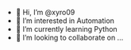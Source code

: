 - 👋 Hi, I’m @xyro09
- 👀 I’m interested in Automation
- 🌱 I’m currently learning Python
- 💞️ I’m looking to collaborate on ...
 

<!---
xyro09/xyro09 is a ✨ special ✨ repository because its `README.md` (this file) appears on your GitHub profile.
You can click the Preview link to take a look at your changes.
--->
